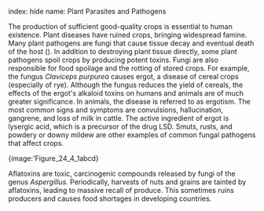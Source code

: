 index: hide
name: Plant Parasites and Pathogens

The production of sufficient good-quality crops is essential to human existence. Plant diseases have ruined crops, bringing widespread famine. Many plant pathogens are fungi that cause tissue decay and eventual death of the host (). In addition to destroying plant tissue directly, some plant pathogens spoil crops by producing potent toxins. Fungi are also responsible for food spoilage and the rotting of stored crops. For example, the fungus  *Claviceps purpurea* causes ergot, a disease of cereal crops (especially of rye). Although the fungus reduces the yield of cereals, the effects of the ergot's alkaloid toxins on humans and animals are of much greater significance. In animals, the disease is referred to as ergotism. The most common signs and symptoms are convulsions, hallucination, gangrene, and loss of milk in cattle. The active ingredient of ergot is lysergic acid, which is a precursor of the drug LSD. Smuts, rusts, and powdery or downy mildew are other examples of common fungal pathogens that affect crops.


{image:'Figure_24_4_1abcd}
        

Aflatoxins are toxic, carcinogenic compounds released by fungi of the genus  *Aspergillus*. Periodically, harvests of nuts and grains are tainted by aflatoxins, leading to massive recall of produce. This sometimes ruins producers and causes food shortages in developing countries.
